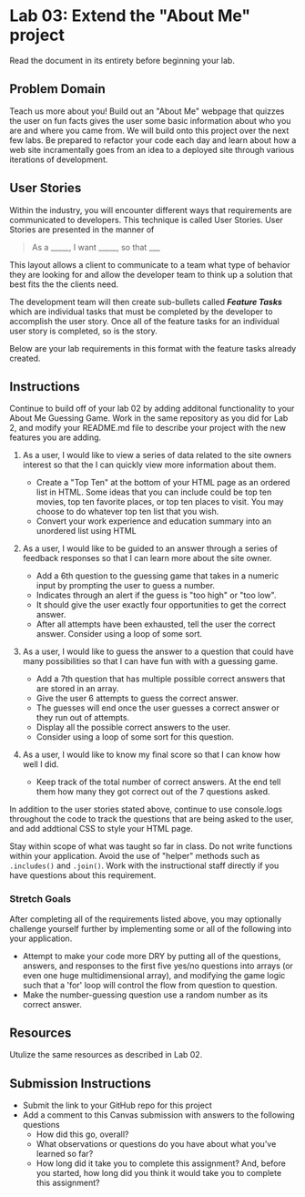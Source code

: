 # Lab 03: Extend the "About Me" project

Read the document in its entirety before beginning your lab.

## Problem Domain
Teach us more about you! Build out an "About Me" webpage that quizzes the user on fun facts gives the user some basic information about who you are and where you came from. We will build onto this project over the next few labs. Be prepared to refactor your code each day and learn about how a web site incramentally goes from an idea to a deployed site through various iterations of development. 

## User Stories

Within the industry, you will encounter different ways that requirements are communicated to developers. This technique is called User Stories. User Stories are presented in the manner of 

> As a _____, I want _____, so that ___

This layout allows a client to communicate to a team what type of behavior they are looking for and allow the developer team to think up a solution that best fits the the clients need.

The development team will then create sub-bullets called ***Feature Tasks*** which are individual tasks that must be completed by the developer to accomplish the user story. Once all of the feature tasks for an individual user story is completed, so is the story. 

Below are your lab requirements in this format with the feature tasks already created.

## Instructions

Continue to build off of your lab 02 by adding additonal functionality to your About Me Guessing Game. Work in the same repository as you did for Lab 2, and modify your README.md file to describe your project with the new features you are adding.


1. As a user, I would like to view a series of data related to the site owners interest so that the I can quickly view more information about them.
    - Create a "Top Ten" at the bottom of your HTML page as an ordered list in HTML. Some ideas that you can include could be top ten movies, top ten favorite places, or top ten places to visit. You may choose to do whatever top ten list that you wish.
    - Convert your work experience and education summary into an unordered list using HTML

2. As a user, I would like to be guided to an answer through a series of feedback responses so that I can learn more about the site owner. 
    - Add a 6th question to the guessing game that takes in a numeric input by prompting the user to guess a number.
    - Indicates through an alert if the guess is "too high" or "too low".
    - It should give the user exactly four opportunities to get the correct answer. 
    - After all attempts have been exhausted, tell the user the correct answer. Consider using a loop of some sort.

3. As a user, I would like to guess the answer to a question that could have many possibilities so that I can have fun with with a guessing game.
    - Add a 7th question that has multiple possible correct answers that are stored in an array. 
    - Give the user 6 attempts to guess the correct answer. 
    - The guesses will end once the user guesses a correct answer or they run out of attempts.
    - Display all the possible correct answers to the user. 
    - Consider using a loop of some sort for this question.

4. As a user, I would like to know my final score so that I can know how well I did.
    - Keep track of the total number of correct answers. At the end tell them how many they got correct out of the 7 questions asked.

In addition to the user stories stated above, continue to use console.logs throughout the code to track the questions that are being asked to the user, and add addtional CSS to style your HTML page.  

Stay within scope of what was taught so far in class. Do not write functions within your application. Avoid the use of "helper" methods such as `.includes()` and `.join()`. Work with the instructional staff directly if you have questions about this requirement. 

### Stretch Goals
After completing all of the requirements listed above, you may optionally challenge yourself further by implementing some or all of the following into your application. 

- Attempt to make your code more DRY by putting all of the questions, answers, and responses to the first five yes/no questions into arrays (or even one huge multidimensional array), and modifying the game logic such that a 'for' loop will control the flow from question to question.
- Make the number-guessing question use a random number as its correct answer.

## Resources

Utulize the same resources as described in Lab 02. 

## Submission Instructions

- Submit the link to your GitHub repo for this project
- Add a comment to this Canvas submission with answers to the following questions
  - How did this go, overall?
  - What observations or questions do you have about what you've learned so far?
  - How long did it take you to complete this assignment? And, before you started, how long did you think it would take you to complete this assignment?
